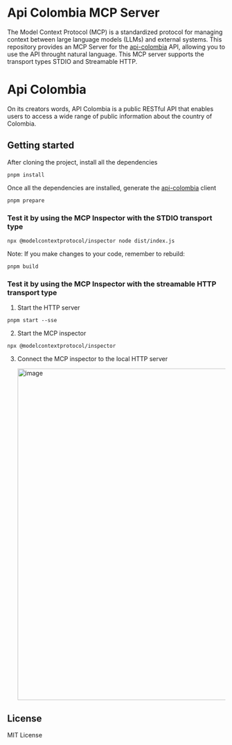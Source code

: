 # Api Colombia MCP Server

The Model Context Protocol (MCP) is a standardized protocol for managing context between large language models (LLMs) and external systems. This repository provides an MCP Server for the [api-colombia](https://api-colombia.com/) API, allowing you to use the API throught natural language. This MCP server supports the transport types STDIO and Streamable HTTP.

# Api Colombia

On its creators words, API Colombia is a public RESTful API that enables users to access a wide range of public information about the country of Colombia.

## Getting started

After cloning the project, install all the dependencies

```
pnpm install
```

Once all the dependencies are installed, generate the [api-colombia](https://api-colombia.com/) client

```
pnpm prepare
```

### Test it by using the MCP Inspector with the STDIO transport type

```
npx @modelcontextprotocol/inspector node dist/index.js
```

Note: If you make changes to your code, remember to rebuild:

```
pnpm build
```

### Test it by using the MCP Inspector with the streamable HTTP transport type

1. Start the HTTP server

```
pnpm start --sse
```
2. Start the MCP inspector

```
npx @modelcontextprotocol/inspector
```

3. Connect the MCP inspector to the local HTTP server

   <img width="1197" height="764" alt="image" src="https://github.com/user-attachments/assets/739afeaf-ba07-4e98-9b85-0ef2458151b4" />

## License
MIT License

